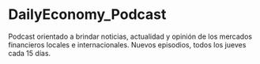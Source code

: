# DailyEconomy_Podcast
Podcast orientado a brindar noticias, actualidad y opinión de los mercados financieros locales e internacionales. Nuevos episodios, todos los jueves cada 15 días.
